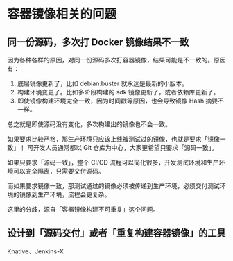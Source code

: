 # 容器镜像相关的问题


## 同一份源码，多次打 Docker 镜像结果不一致

因为各种各样的原因，对同一份源码多次打容器镜像，结果可能是不一致的。原因有：

1. 底层镜像更新了，比如 debian:buster 就永远是最新的小版本。
2. 构建环境变更了。比如多阶段构建的 sdk 镜像更新了，或者依赖库更新了。
3. 即使镜像构建环境完全一致，因为时间戳等原因，也会导致镜像 Hash 摘要不一样。

总之就是即使源码没有变化，多次构建出的镜像也不会一致。

如果要求比较严格，那生产环境只应该上线被测试过的镜像，也就是要求「镜像一致」！
可开发人员通常都以 Git 仓库为中心，大家更希望只要求「源码一致」。

如果只要求「源码一致」，整个 CI/CD 流程可以简化很多，开发测试环境和生产环境可以完全隔离，只需要交付源码。

而如果要求镜像一致，那测试通过的镜像必须被传递到生产环境，必须交付测试环境的镜像到生产环境，流程会更复杂。

这里的分歧，源自「容器镜像构建不可重复」这个问题。


## 设计到「源码交付」或者「重复构建容器镜像」的工具

Knative、Jenkins-X
